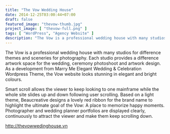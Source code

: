 ```yaml
---
title: "The Vow Wedding House"
date: 2014-12-25T03:00:44+07:00
draft: false
featured_image: "thevow-thumb.jpg"
project_image: [ "thevow-full.png" ]
tags: [ "WordPress", "Agency Website" ]
description: "The Vow is a professional wedding house with many studios for difference themes and sceneries for photography."
---
```


The Vow is a professional wedding house with many studios for difference themes and sceneries for photography. Each studio provides a difference artwork space for the wedding, ceremony photoshoot and artwork design. As a development from Marry Me Elegant Wedding & Celebration Wordpress Theme, the Vow website looks stunning in elegant and bright colours. 

Smart scroll allows the viewer to keep looking to one mainframe while the whole site slides up and down following user scrolling. Based on a light theme, Beaucreative designs a lovely red ribbon for the brand name to highlight the ultimate goal of the Vow: A place to memorize happy moments. Photographer and wedding planner portfolios are displayed clearly, continuously to attract the viewer and make them keep scrolling down.

http://thevowwedinghouse.vn